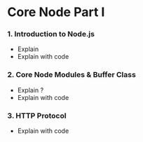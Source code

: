 # Core Node Part I
### 1. Introduction to Node.js
- Explain
- Explain with code
### 2. Core Node Modules & Buffer Class
- Explain ?
- Explain with code
### 3. HTTP Protocol
- Explain with code
